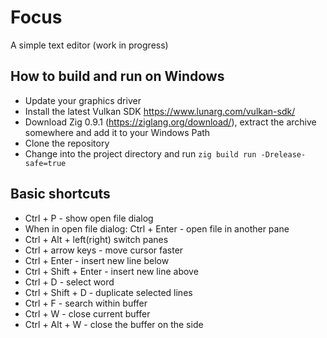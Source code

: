 # Focus

A simple text editor (work in progress)

## How to build and run on Windows

- Update your graphics driver
- Install the latest Vulkan SDK https://www.lunarg.com/vulkan-sdk/
- Download Zig 0.9.1 (https://ziglang.org/download/), extract the archive somewhere and add it to your Windows Path
- Clone the repository
- Change into the project directory and run `zig build run -Drelease-safe=true`

## Basic shortcuts

- Ctrl + P - show open file dialog
- When in open file dialog: Ctrl + Enter - open file in another pane
- Ctrl + Alt + left(right) switch panes
- Ctrl + arrow keys - move cursor faster
- Ctrl + Enter - insert new line below
- Ctrl + Shift + Enter - insert new line above
- Ctrl + D - select word
- Ctrl + Shift + D - duplicate selected lines
- Ctrl + F - search within buffer
- Ctrl + W - close current buffer
- Ctrl + Alt + W - close the buffer on the side
